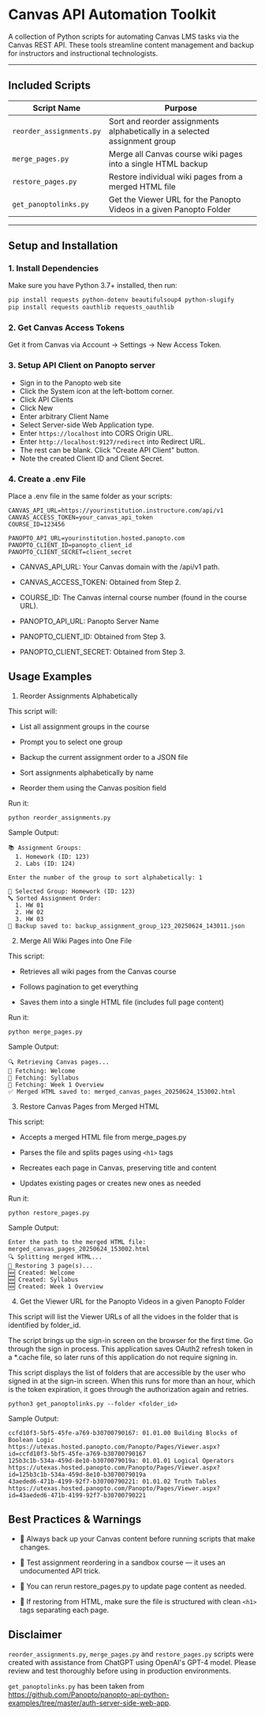 # Canvas API Automation Toolkit

A collection of Python scripts for automating Canvas LMS tasks via the Canvas REST API. These tools streamline content management and backup for instructors and instructional technologists.

---

## Included Scripts

| Script Name                | Purpose |
|---------------------------|---------|
| `reorder_assignments.py`  | Sort and reorder assignments alphabetically in a selected assignment group |
| `merge_pages.py`          | Merge all Canvas course wiki pages into a single HTML backup |
| `restore_pages.py`        | Restore individual wiki pages from a merged HTML file |
| `get_panoptolinks.py`        | Get the Viewer URL for the Panopto Videos in a given Panopto Folder|

---

## Setup and Installation

### 1. Install Dependencies

Make sure you have Python 3.7+ installed, then run:

```bash
pip install requests python-dotenv beautifulsoup4 python-slugify
pip install requests oauthlib requests_oauthlib
```

### 2. Get Canvas Access Tokens

Get it from Canvas via Account → Settings → New Access Token.

### 3. Setup API Client on Panopto server
-  Sign in to the Panopto web site
- Click the System icon at the left-bottom corner.
- Click API Clients
- Click New
- Enter arbitrary Client Name
- Select Server-side Web Application type.
- Enter ```https://localhost``` into CORS Origin URL.
- Enter ```http://localhost:9127/redirect``` into Redirect URL.
- The rest can be blank. Click "Create API Client" button.
- Note the created Client ID and Client Secret.

### 4. Create a .env File

Place a .env file in the same folder as your scripts:

```
CANVAS_API_URL=https://yourinstitution.instructure.com/api/v1
CANVAS_ACCESS_TOKEN=your_canvas_api_token
COURSE_ID=123456

PANOPTO_API_URL=yourinstitution.hosted.panopto.com
PANOPTO_CLIENT_ID=panopto_client_id
PANOPTO_CLIENT_SECRET=client_secret
```
 -   CANVAS_API_URL: Your Canvas domain with the /api/v1 path.

 -   CANVAS_ACCESS_TOKEN: Obtained from Step 2.

 -   COURSE_ID: The Canvas internal course number (found in the course URL).

 - PANOPTO_API_URL: Panopto Server Name
 - PANOPTO_CLIENT_ID: Obtained from Step 3.
 - PANOPTO_CLIENT_SECRET: Obtained from Step 3.


## Usage Examples

1. Reorder Assignments Alphabetically

This script will:

- List all assignment groups in the course

- Prompt you to select one group

- Backup the current assignment order to a JSON file

- Sort assignments alphabetically by name

- Reorder them using the Canvas position field

Run it:

```
python reorder_assignments.py
```


Sample Output:

```
📚 Assignment Groups:
  1. Homework (ID: 123)
  2. Labs (ID: 124)

Enter the number of the group to sort alphabetically: 1

📂 Selected Group: Homework (ID: 123)
🔤 Sorted Assignment Order:
  1. HW 01
  2. HW 02
  3. HW 03
📁 Backup saved to: backup_assignment_group_123_20250624_143011.json
```

 2. Merge All Wiki Pages into One File

This script:

- Retrieves all wiki pages from the Canvas course

- Follows pagination to get everything

- Saves them into a single HTML file (includes full page content)

Run it:
```
python merge_pages.py
```
Sample Output:
```
🔍 Retrieving Canvas pages...
📄 Fetching: Welcome
📄 Fetching: Syllabus
📄 Fetching: Week 1 Overview
✅ Merged HTML saved to: merged_canvas_pages_20250624_153002.html
```

3. Restore Canvas Pages from Merged HTML

This script:

- Accepts a merged HTML file from merge_pages.py

- Parses the file and splits pages using `<h1>` tags

- Recreates each page in Canvas, preserving title and content

- Updates existing pages or creates new ones as needed

Run it:

```
python restore_pages.py
```

Sample Output:
```
Enter the path to the merged HTML file: merged_canvas_pages_20250624_153002.html
🔍 Splitting merged HTML...
🔧 Restoring 3 page(s)...
🆕 Created: Welcome
🆕 Created: Syllabus
🆕 Created: Week 1 Overview
```

4. Get the Viewer URL for the Panopto Videos in a given Panopto Folder 

This script will list the Viewer URLs of all the vidoes in the folder that is identified by folder_id.

The script brings up the sign-in screen on the browser for the first time. Go through the sign in process.
This application saves OAuth2 refresh token in a *.cache file, so later runs of this application do not require signing in.

This script displays the list of folders that are accessible by the user who signed in at the sign-in screen.
When this runs for more than an hour, which is the token expiration, it goes through the authorization again and retries.

```
python3 get_panoptolinks.py --folder <folder_id>
```
Sample Output:

```
ccfd10f3-5bf5-45fe-a769-b30700790167: 01.01.00 Building Blocks of Boolean Logic https://utexas.hosted.panopto.com/Panopto/Pages/Viewer.aspx?id=ccfd10f3-5bf5-45fe-a769-b30700790167
125b3c1b-534a-459d-8e10-b3070079019a: 01.01.01 Logical Operators https://utexas.hosted.panopto.com/Panopto/Pages/Viewer.aspx?id=125b3c1b-534a-459d-8e10-b3070079019a
43aeded6-471b-4199-92f7-b30700790221: 01.01.02 Truth Tables https://utexas.hosted.panopto.com/Panopto/Pages/Viewer.aspx?id=43aeded6-471b-4199-92f7-b30700790221
```
## Best Practices & Warnings

- 💾 Always back up your Canvas content before running scripts that make changes.

- 🧪 Test assignment reordering in a sandbox course — it uses an undocumented API trick.

- 🔄 You can rerun restore_pages.py to update page content as needed.

- 🧼 If restoring from HTML, make sure the file is structured with clean `<h1>` tags separating each page.

## Disclaimer

`reorder_assignments.py`, `merge_pages.py` and `restore_pages.py`   scripts were created with assistance from ChatGPT using OpenAI's GPT-4 model. Please review and test thoroughly before using in production environments.

 `get_panoptolinks.py` has been taken from https://github.com/Panopto/panopto-api-python-examples/tree/master/auth-server-side-web-app.

